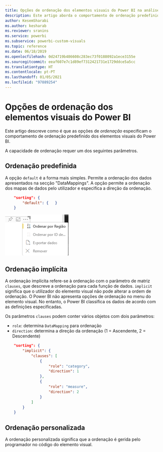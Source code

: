 ```yaml
---
title: Opções de ordenação dos elementos visuais do Power BI na análise incorporada do Power BI para melhores informações de BI incorporadas
description: Este artigo aborda o comportamento de ordenação predefinido dos elementos visuais do Power BI. Permita melhores informações de BI incorporadas com a análise incorporada do Power BI.
author: KesemSharabi
ms.author: kesharab
ms.reviewer: sranins
ms.service: powerbi
ms.subservice: powerbi-custom-visuals
ms.topic: reference
ms.date: 06/18/2019
ms.openlocfilehash: 0d24719b486608c283ec73f0188092a1ece3155e
ms.sourcegitcommit: eeaf607e7c1d89ef7312421731e1729ddce5a5cc
ms.translationtype: HT
ms.contentlocale: pt-PT
ms.lasthandoff: 01/05/2021
ms.locfileid: "97889254"
---
```

# <a name="sorting-options-for-power-bi-visuals"></a>Opções de ordenação dos elementos visuais do Power BI

Este artigo descreve como é que as opções de *ordenação* especificam o comportamento de ordenação predefinido dos elementos visuais do Power BI. 

A capacidade de ordenação requer um dos seguintes parâmetros.

## <a name="default-sorting"></a>Ordenação predefinida

A opção `default` é a forma mais simples. Permite a ordenação dos dados apresentados na secção "DataMappings". A opção permite a ordenação dos mapas de dados pelo utilizador e especifica a direção da ordenação.

```json
    "sorting": {
        "default": {   }
    }
```

![Opções de ordenação no menu de contexto](media/sort-options/sorting.png)

## <a name="implicit-sorting"></a>Ordenação implícita

A ordenação implícita refere-se à ordenação com o parâmetro de matriz `clauses`, que descreve a ordenação para cada função de dados. `implicit` significa que o utilizador do elemento visual não pode alterar a ordem de ordenação. O Power BI não apresenta opções de ordenação no menu do elemento visual. No entanto, o Power BI classifica os dados de acordo com as definições especificadas.

Os parâmetros `clauses` podem conter vários objetos com dois parâmetros:

- `role`: determina `DataMapping` para ordenação
- `direction`: determina a direção da ordenação (1 = Ascendente, 2 = Descendente)

```json
    "sorting": {
        "implicit": {
            "clauses": [
                {
                    "role": "category",
                    "direction": 1
                },
                {
                    "role": "measure",
                    "direction": 2
                }
            ]
        }
    }
```

## <a name="custom-sorting"></a>Ordenação personalizada

A ordenação personalizada significa que a ordenação é gerida pelo programador no código do elemento visual.
